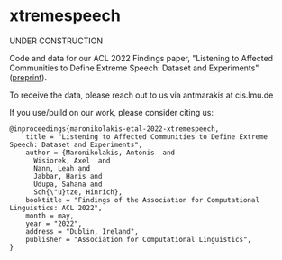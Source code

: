 # xtremespeech

UNDER CONSTRUCTION

Code and data for our ACL 2022 Findings paper, "Listening to Affected Communities to Define Extreme Speech: Dataset and Experiments" ([preprint](https://arxiv.org/abs/2203.11764)).

To receive the data, please reach out to us via antmarakis at cis.lmu.de

If you use/build on our work, please consider citing us:

```
@inproceedings{maronikolakis-etal-2022-xtremespeech,
    title = "Listening to Affected Communities to Define Extreme Speech: Dataset and Experiments",
    author = {Maronikolakis, Antonis  and
      Wisiorek, Axel  and
      Nann, Leah and
      Jabbar, Haris and
      Udupa, Sahana and
      Sch{\"u}tze, Hinrich},
    booktitle = "Findings of the Association for Computational Linguistics: ACL 2022",
    month = may,
    year = "2022",
    address = "Dublin, Ireland",
    publisher = "Association for Computational Linguistics",
}
```
